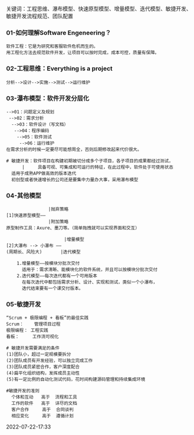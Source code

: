 <div>
 <p>关键词：工程思维、瀑布模型、快速原型模型、增量模型、迭代模型、敏捷开发、敏捷开发流程规范、团队配置</p>
</div>


<h3>01-如何理解Software Engeneering？</h3>


    软件工程：它是为研究和客服软件危机而生的。
    用工程化方法去规范软件开发，让项目可以按时完成，成本可控，质量有保障。
<h3>02-工程思维：Everything is a project</h3>

    分析-->设计-->实施-->测试-->运行维护
   
     
<h3>03-瀑布模型：软件开发分层化</h3>

    -->01：问题定义及规划
     -->02：需求分析
      -->03：软件设计（写文档）
       -->04：程序编码
        -->05：软件测试
         -->06：运行维护
    在需求分析的时候一定要尽可能想周全，否则后期修改起来代价很大。
    
    # 敏捷开发：软件项目在构建初期被切分成多个子项目，各子项目的成果都经过测试，
          |     具备可视、可集成和可运行的特征，在此过程中，软件处于可使用状态
      适用于成熟APP做高效的版本迭代
      初创型或者快速增长的公司还是要集中力量办大事，采用瀑布模型
      
      
<h3>04-其他模型</h3>

                    |抛弃策略
    [1]快速原型模型——
                    |附加策略
    原型制作工具：Axure、墨刀等。（简单拖拽就可以实现界面和交互）
    
                          |增量模型
    [2]大瀑布 --> 小瀑布 ——
    (周期长、风险大)       |迭代模型
    
        1.增量模型——按模块分批次交付
          适用于：需求清晰、能模块化的软件系统，并且可以按模块分批次交付
        2.迭代模型——每次迭代都有一个可用版本
          在每次迭代中都包括需求分析、设计、实现和测试，类似一个小瀑布，
          迭代结束要有一个课交付版本。
          
<h3>05-敏捷开发</h3> 

    “Scrum + 极限编程 + 看板”的最佳实践
    Scrum：    管理项目过程
    极限编程： 工程实践
    看板：     工作流可视化
    
    # 敏捷开发需要满足的条件
    (1)团队小，超过一定规模要拆分
    (2)团队成员有开发经验，可以独立完成工作
    (3)团队成员紧密合作，客户深度配合
    (4)扁平化组织结构，发挥成员主动性
    (5)有一定比例的自动化测试代码，花时间构建源码管理和持续集成环境
    
    #敏捷开发的准则
      个体和互动   高于  流程和工具
      工作的软件   高于  详尽的文档
      客户合作     高于  合同谈判
      相应变化     高于  遵循计划
      
  2022-07-22-17:33
  

    
